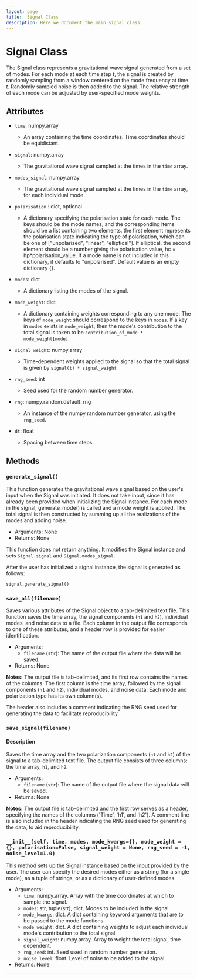 ```yaml
---
layout: page
title:  Signal Class
description: Here we document the main signal class
---
```


# Signal Class
The Signal class represents a gravitational wave signal generated from a set of modes. For each mode at each time step <i>t</i>, the signal is created by randomly sampling from a window centered on the mode frequency at time <i>t</i>. Randomly sampled noise is then added to the signal. The relative strength of each mode can be adjusted by user-specified mode weights.

## Attributes
- `time`: numpy.array
  - An array containing the time coordinates. Time coordinates should be equidistant.

- `signal`: numpy.array
  - The gravitational wave signal sampled at the times in the `time` array.

- `modes_signal`: numpy.array
  - The gravitational wave signal sampled at the times in the `time` array, for each individual mode.

- `polarisation` : dict, optional
  - A dictionary specifying the polarisation state for each mode. 
    The keys should be the mode names, and the corresponding items should be a list containing two elements. 
    the first element represents the polarisation state
    indicating the type of polarisation, which can be one of ["unpolarised", "linear", "elliptical"].
    If elliptical, the second element should be a number giving the polarisation value, hc = hp*polarisation_value.
    If a mode name is not included in this dictionary, it defaults to "unpolarised". 
    Default value is an empty dictionary {}.

- `modes`: dict
  - A dictionary listing the modes of the signal.

- `mode_weight`: dict
  - A dictionary containing weights corresponding to any one mode. The keys of `mode_weight` should correspond to the keys in `modes`. If a key in `modes` exists in `mode_weight`, then the mode's contribution to the total signal is taken to be `contribution_of_mode * mode_weight[mode]`.

- `signal_weight`: numpy.array
  - Time-dependent weights applied to the signal so that the total signal is given by `signal(t) * signal_weight`

- `rng_seed`: int
  - Seed used for the random number generator.

- `rng`: numpy.random.default_rng
  - An instance of the numpy random number generator, using the `rng_seed`.

- `dt`: float
  - Spacing between time steps.

## Methods

### `generate_signal()`
This function generates the gravitational wave signal based on the user's input when the Signal was initiated. It does not take input, since it has already been provided when initializing the Signal instance. For each mode in the signal, generate_mode() is called and a
mode weight is applied. The total signal is then constructed by summing up all the realizations of the modes and adding noise.

- Arguments: None
- Returns: None

This function does not return anything. It modifies the Signal instance and sets `Signal.signal` and `Signal.modes_signal`.

After the user has initialized a signal instance, the signal is generated as follows:
```python
signal.generate_signal()
```

### `save_all(filename)`
Saves various attributes of the Signal object to a tab-delimited text file. This function saves the time array, the signal components (`h1` and `h2`), individual modes, and noise data to a file. Each column in the output file corresponds to one of these attributes, and a header row is provided for easier identification.

- Arguments:
  - `filename` (`str`): The name of the output file where the data will be saved.    
- Returns: None

**Notes:**
The output file is tab-delimited, and its first row contains the names of the columns. The first column is the time array, followed by the signal components (`h1` and `h2`), individual modes, and noise data. Each mode and polarization type has its own column(s).

The header also includes a comment indicating the RNG seed used for generating the data to facilitate reproducibility.

### `save_signal(filename)`

#### Description
Saves the time array and the two polarization components (`h1` and `h2`) of the signal to a tab-delimited text file. The output file consists of three columns: the time array, `h1`, and `h2`.

- Arguments:
  - `filename` (`str`): The name of the output file where the signal data will be saved.
- Returns: None
 
**Notes:**
The output file is tab-delimited and the first row serves as a header, specifying the names of the columns ('Time', 'h1', and 'h2'). 
A comment line is also included in the header indicating the RNG seed used for generating the data, to aid reproducibility.


### `__init__(self, time, modes, mode_kwargs={}, mode_weight = {}, polarisation=False, signal_weight = None, rng_seed = -1, noise_level=1.0)`

This method sets up the Signal instance based on the input provided by the user. The user can specify the desired modes either as a string (for a single mode), as a tuple of strings, or as a dictionary of user-defined modes. 

- Arguments:
  - `time`: numpy.array. Array with the time coordinates at which to sample the signal.
  - `modes`: str, tuple(str), dict. Modes to be included in the signal.
  - `mode_kwargs`: dict. A dict containing keyword arguments that are to be passed to the mode functions.
  - `mode_weight`: dict. A dict containing weights to adjust each individual mode's contribution to the total signal.
  - `signal_weight`: numpy.array. Array to weight the total signal, time dependent.
  - `rng_seed`: int. Seed used in random number generation.
  - `noise_level`: float. Level of noise to be added to the signal.
- Returns: None

---
